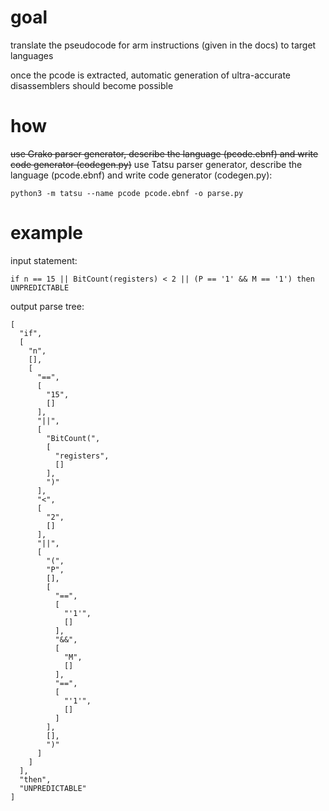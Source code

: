 # goal
translate the pseudocode for arm instructions (given in the docs) to target languages

once the pcode is extracted, automatic generation of ultra-accurate disassemblers should become possible

# how
~~use Grako parser generator, describe the language (pcode.ebnf) and write code generator (codegen.py)~~
use Tatsu parser generator, describe the language (pcode.ebnf) and write code generator (codegen.py):

```
python3 -m tatsu --name pcode pcode.ebnf -o parse.py
```

# example
input statement:
```
if n == 15 || BitCount(registers) < 2 || (P == '1' && M == '1') then UNPREDICTABLE
```

output parse tree:
```
[
  "if",
  [
    "n",
    [],
    [
      "==",
      [
        "15",
        []
      ],
      "||",
      [
        "BitCount(",
        [
          "registers",
          []
        ],
        ")"
      ],
      "<",
      [
        "2",
        []
      ],
      "||",
      [
        "(",
        "P",
        [],
        [
          "==",
          [
            "'1'",
            []
          ],
          "&&",
          [
            "M",
            []
          ],
          "==",
          [
            "'1'",
            []
          ]
        ],
        [],
        ")"
      ]
    ]
  ],
  "then",
  "UNPREDICTABLE"
]
```



